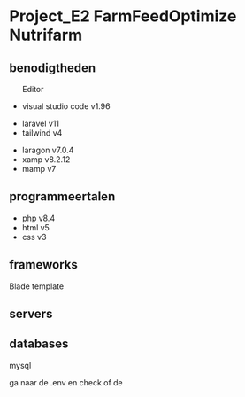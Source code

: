 # Project_E2 FarmFeedOptimize Nutrifarm 

## benodigtheden 
<ul>
  <p>Editor</p> 
  <li>visual studio code v1.96</li>

  <p></p>
  <li>laravel v11 </li>
  <li>tailwind v4</li>

  <p></p>
  <li>laragon v7.0.4</li>
  <li>xamp v8.2.12</li>
  <li>mamp v7</li>
</ul>

## programmeertalen
<ul>
  <li>php v8.4</li>
  <li>html  v5</li>
  <li>css v3 </li>
</ul>

## frameworks
Blade template 

## servers 

## databases
mysql

ga naar de .env en check of de 
